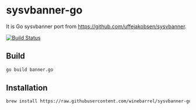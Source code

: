 # sysvbanner-go

It is Go sysvbanner port from https://github.com/uffejakobsen/sysvbanner.

[![Build Status](https://travis-ci.org/winebarrel/sysvbanner-go.svg?branch=master)](https://travis-ci.org/winebarrel/sysvbanner-go)

## Build

```sh
go build banner.go
```

## Installation

```sh
brew install https://raw.githubusercontent.com/winebarrel/sysvbanner-go/master/homebrew/sysvbanner-go.rb
```
